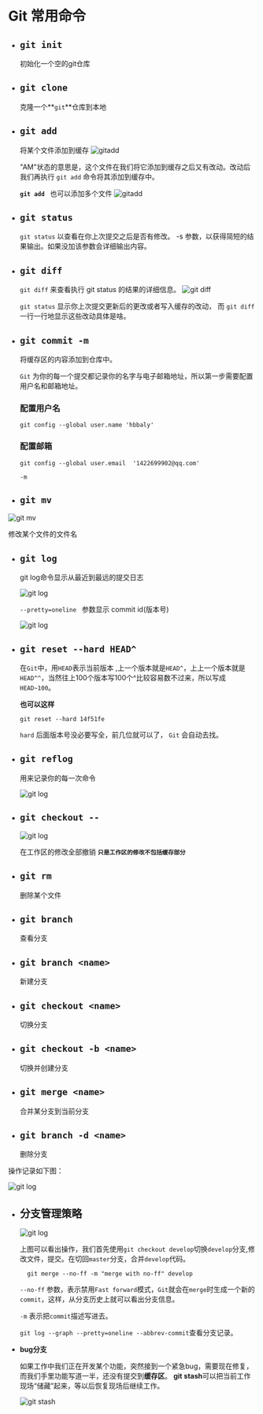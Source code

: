 # Git 常用命令

- ## `git init`

  初始化一个空的git仓库

- ## `git clone`

   克隆一个**`git`**仓库到本地

- ## `git add`

   将某个文件添加到缓存
  ![gitadd](./images/git/git1.png 'git add')

  "AM"状态的意思是，这个文件在我们将它添加到缓存之后又有改动。改动后我们再执行 `git add` 命令将其添加到缓存中。

  **`git add `** 也可以添加多个文件
  ![gitadd](./images/git/git4.png 'git add')

- ## `git status`

  `git status` 以查看在你上次提交之后是否有修改。 -s 参数，以获得简短的结果输出。如果没加该参数会详细输出内容。

- ## ` git diff `

  `git diff` 来查看执行 git status 的结果的详细信息。
  ![git diff](./images/git/git2.png 'git diff')

  `git status` 显示你上次提交更新后的更改或者写入缓存的改动， 而 `git diff` 一行一行地显示这些改动具体是啥。

- ## `git commit -m `
   
   将缓存区的内容添加到仓库中。

   `Git` 为你的每一个提交都记录你的名字与电子邮箱地址，所以第一步需要配置用户名和邮箱地址。

   ### 配置用户名
    `git config --global user.name 'hbbaly'`
  ### 配置邮箱
    `git config --global user.email  '1422699902@qq.com'`
  
  `-m `


- ## `git mv `

![git mv](./images/git/git3.png 'git mv')

修改某个文件的文件名

- ## `git log` 
   
   git log命令显示从最近到最远的提交日志

   ![git log](./images/git/git5.png 'git log')

   `--pretty=oneline ` 参数显示 commit id(版本号)

   ![git log](./images/git/git6.png 'git log')
- ## `git reset --hard HEAD^`
   在`Git`中，用`HEAD`表示当前版本 ,上一个版本就是`HEAD^`，上上一个版本就是`HEAD^^`，当然往上100个版本写100个^比较容易数不过来，所以写成 `HEAD~100`。

  **也可以这样**

  `git reset --hard 14f51fe`

  `hard` 后面版本号没必要写全，前几位就可以了， `Git` 会自动去找。

- ## `git reflog` 

    用来记录你的每一次命令

    ![git log](./images/git/git7.png 'git reflog')

- ## `git checkout -- `
    ![git log](./images/git/git8.png 'git reflog')

    在工作区的修改全部撤销  **`只是工作区的修改不包括缓存部分`**


- ## `git rm`

    删除某个文件

- ## `git branch`
    查看分支

- ## `git branch <name>`
    新建分支

- ## `git checkout <name>`

    切换分支

- ## `git checkout -b <name>`

    切换并创建分支

- ## `git merge <name>`

    合并某分支到当前分支

- ## `git branch -d <name>`

    删除分支

操作记录如下图：

![git log](./images/git/git9.png 'git reflog')


- ## 分支管理策略
 

    ![git log](./images/git/git10.png 'git reflog')

    上图可以看出操作，我们首先使用`git checkout develop`切换`develop`分支,修改文件，提交。在切回`master`分支，合并`develop`代码。

    ```
      git merge --no-ff -m "merge with no-ff" develop
    ```

    `--no-ff` 参数，表示禁用`Fast forward`模式，`Git`就会在`merge`时生成一个新的`commit`，这样，从分支历史上就可以看出分支信息。

    `-m` 表示把`commit`描述写进去。

    `git log --graph --pretty=oneline --abbrev-commit`查看分支记录。

- **bug分支**


   如果工作中我们正在开发某个功能，突然接到一个紧急bug，需要现在修复，而我们手里功能写道一半，还没有提交到**缓存区**。
   **git stash**可以把当前工作现场“储藏”起来，等以后恢复现场后继续工作。

   ![git stash](./images/git/git11.png 'git reflog')